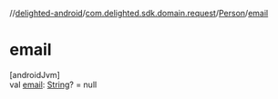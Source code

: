 //[delighted-android](../../../index.md)/[com.delighted.sdk.domain.request](../index.md)/[Person](index.md)/[email](email.md)

# email

[androidJvm]\
val [email](email.md): [String](https://kotlinlang.org/api/latest/jvm/stdlib/kotlin/-string/index.html)? = null
